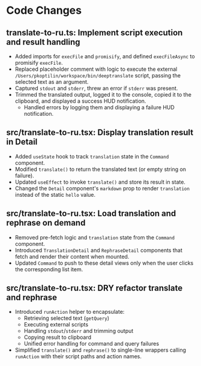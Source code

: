 # Code Changes

## translate-to-ru.ts: Implement script execution and result handling

- Added imports for `execFile` and `promisify`, and defined `execFileAsync` to promisify `execFile`.
- Replaced placeholder comment with logic to execute the external `/Users/pkoptilin/workspace/bin/deeptranslate` script, passing the selected text as an argument.
- Captured `stdout` and `stderr`, threw an error if `stderr` was present.
- Trimmed the translated output, logged it to the console, copied it to the clipboard, and displayed a success HUD notification.
  - Handled errors by logging them and displaying a failure HUD notification.

## src/translate-to-ru.tsx: Display translation result in Detail

- Added `useState` hook to track `translation` state in the `Command` component.
- Modified `translate()` to return the translated text (or empty string on failure).
- Updated `useEffect` to invoke `translate()` and store its result in state.
- Changed the `Detail` component's `markdown` prop to render `translation` instead of the static `hello` value.

## src/translate-to-ru.tsx: Load translation and rephrase on demand

- Removed pre-fetch logic and `translation` state from the `Command` component.
- Introduced `TranslationDetail` and `RephraseDetail` components that fetch and render their content when mounted.
 - Updated `Command` to push to these detail views only when the user clicks the corresponding list item.

## src/translate-to-ru.tsx: DRY refactor translate and rephrase

- Introduced `runAction` helper to encapsulate:
  - Retrieving selected text (`getQuery`)
  - Executing external scripts
  - Handling `stdout`/`stderr` and trimming output
  - Copying result to clipboard
  - Unified error handling for command and query failures
- Simplified `translate()` and `rephrase()` to single-line wrappers calling `runAction` with their script paths and action names.